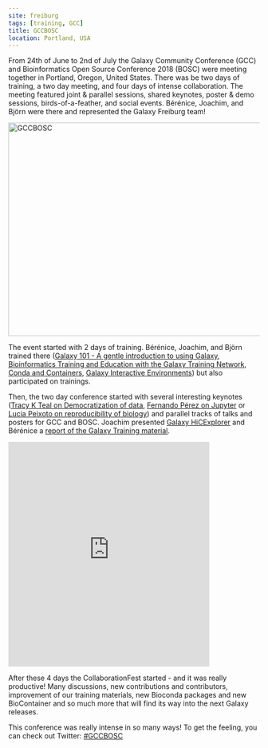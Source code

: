 ```yaml
---
site: freiburg
tags: [training, GCC]
title: GCCBOSC
location: Portland, USA
---
```


From 24th of June to 2nd of July the Galaxy Community Conference (GCC) and Bioinformatics Open Source Conference 2018 (BOSC) were meeting together in Portland, Oregon, United States. There was be two days of training, a two day meeting, and four days of intense collaboration.  The meeting featured joint & parallel sessions, shared keynotes, poster & demo sessions, birds-of-a-feather, and social events.  Bérénice, Joachim, and Björn were there and represented the Galaxy Freiburg team! 

<div class="multiple-img">
    <a data-flickr-embed="true" href="https://www.flickr.com/photos/134305289@N03/albums/72157695693844792" title="GCCBOSC"><img src="https://farm1.staticflickr.com/846/43248513092_b4efcaa655_z.jpg" width="640" height="427" alt="GCCBOSC"></a><script async src="//embedr.flickr.com/assets/client-code.js" charset="utf-8"></script>
</div>

The event started with 2 days of training. Bérénice, Joachim, and Björn trained there ([Galaxy 101 - A gentle introduction to using Galaxy](https://gccbosc2018.sched.com/event/DmxD/galaxy-101-a-gentle-introduction-to-using-galaxy), [Bioinformatics Training and Education with the Galaxy Training Network](https://gccbosc2018.sched.com/event/Drp9/bioinformatics-training-and-education-with-the-galaxy-training-network), [Conda and Containers](https://gccbosc2018.sched.com/event/Dn3G/conda-and-containers), [Galaxy Interactive Environments](https://gccbosc2018.sched.com/event/DnAc/galaxy-interactive-environments)) but also participated on trainings.

Then, the two day conference started with several interesting keynotes ([Tracy K Teal on Democratization of data](https://gccbosc2018.sched.com/event/EQF7/opening-keynote-tracy-k-teal-democratizing-data), [Fernando Pérez on Jupyter](https://gccbosc2018.sched.com/event/EQ3d/keynote-fernando-perez-sustainable-development-of-scientific-open-source-tools-a-view-from-jupyter) or [Lucia Peixoto on reproducibility of biology](https://gccbosc2018.sched.com/event/EQFC/closing-keynote-confound-it-reproducible-biology-from-omics-data-analysis)) and parallel tracks of talks and posters for GCC and BOSC. Joachim presented [Galaxy HiCExplorer](https://gccbosc2018.sched.com/event/EYNG/galaxy-hicexplorer-hicexplorer-deeptools3-and-pygenometracks) and Bérénice a [report of the Galaxy Training material](https://gccbosc2018.sched.com/event/EYF1/a-fruitful-year-for-the-galaxy-training-materials). 

<div class="multiple-img">
    <embed src="https://api.accusoft.com/v1/viewer/?key=aIAHEk1WtoJas0JtfMsvfRTwAP3ApQikUG4NnwM3RzGuKnHIty0UftIkfzzFE6XS&viewertype=html5&document=https://d1hiluowqo0t4b.cloudfront.net/posters/compressed/f1000research-211135.pdf&viewerHeight=550&viewerWidth=100%&upperToolbarColor=373e46&lowerToolbarColor=eeeeee&bottomToolbarColor=373e46&backgroundColor=f7f6f5&fontColor=ffffff&buttonColor=black&hidden=selectText,download,panTool,magnifyTool,rotateDocument,rotatePage,fullScreen,print,pageInfo,redact,esign" width="80%" height="450px">
</div>

After these 4 days the CollaborationFest started - and it was really productive! Many discussions, new contributions and contributors, improvement of our training materials, new Bioconda packages and new BioContainer and so much more that will find its way into the next Galaxy releases.

This conference was really intense in so many ways! To get the feeling, you can check out Twitter: [#GCCBOSC](https://twitter.com/hashtag/gccbosc?f=tweets&vertical=default&src=hash")

